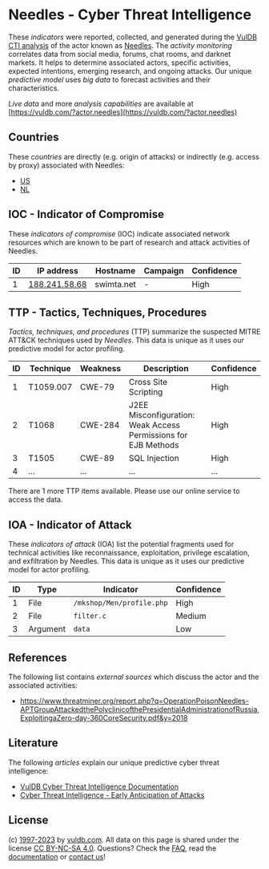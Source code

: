 # Needles - Cyber Threat Intelligence

These _indicators_ were reported, collected, and generated during the [VulDB CTI analysis](https://vuldb.com/?kb.cti) of the actor known as [Needles](https://vuldb.com/?actor.needles). The _activity monitoring_ correlates data from social media, forums, chat rooms, and darknet markets. It helps to determine associated actors, specific activities, expected intentions, emerging research, and ongoing attacks. Our unique _predictive model_ uses _big data_ to forecast activities and their characteristics.

_Live data_ and more _analysis capabilities_ are available at [https://vuldb.com/?actor.needles](https://vuldb.com/?actor.needles)

## Countries

These _countries_ are directly (e.g. origin of attacks) or indirectly (e.g. access by proxy) associated with Needles:

* [US](https://vuldb.com/?country.us)
* [NL](https://vuldb.com/?country.nl)

## IOC - Indicator of Compromise

These _indicators of compromise_ (IOC) indicate associated network resources which are known to be part of research and attack activities of Needles.

ID | IP address | Hostname | Campaign | Confidence
-- | ---------- | -------- | -------- | ----------
1 | [188.241.58.68](https://vuldb.com/?ip.188.241.58.68) | swimta.net | - | High

## TTP - Tactics, Techniques, Procedures

_Tactics, techniques, and procedures_ (TTP) summarize the suspected MITRE ATT&CK techniques used by _Needles_. This data is unique as it uses our predictive model for actor profiling.

ID | Technique | Weakness | Description | Confidence
-- | --------- | -------- | ----------- | ----------
1 | T1059.007 | CWE-79 | Cross Site Scripting | High
2 | T1068 | CWE-284 | J2EE Misconfiguration: Weak Access Permissions for EJB Methods | High
3 | T1505 | CWE-89 | SQL Injection | High
4 | ... | ... | ... | ...

There are 1 more TTP items available. Please use our online service to access the data.

## IOA - Indicator of Attack

These _indicators of attack_ (IOA) list the potential fragments used for technical activities like reconnaissance, exploitation, privilege escalation, and exfiltration by Needles. This data is unique as it uses our predictive model for actor profiling.

ID | Type | Indicator | Confidence
-- | ---- | --------- | ----------
1 | File | `/mkshop/Men/profile.php` | High
2 | File | `filter.c` | Medium
3 | Argument | `data` | Low

## References

The following list contains _external sources_ which discuss the actor and the associated activities:

* https://www.threatminer.org/report.php?q=OperationPoisonNeedles-APTGroupAttackedthePolyclinicofthePresidentialAdministrationofRussia,ExploitingaZero-day-360CoreSecurity.pdf&y=2018

## Literature

The following _articles_ explain our unique predictive cyber threat intelligence:

* [VulDB Cyber Threat Intelligence Documentation](https://vuldb.com/?kb.cti)
* [Cyber Threat Intelligence - Early Anticipation of Attacks](https://www.scip.ch/en/?labs.20201022)

## License

(c) [1997-2023](https://vuldb.com/?kb.changelog) by [vuldb.com](https://vuldb.com/?kb.about). All data on this page is shared under the license [CC BY-NC-SA 4.0](https://creativecommons.org/licenses/by-nc-sa/4.0/). Questions? Check the [FAQ](https://vuldb.com/?kb.faq), read the [documentation](https://vuldb.com/?kb) or [contact us](https://vuldb.com/?contact)!
